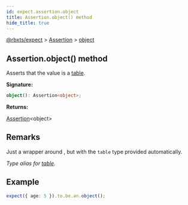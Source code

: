 ```yaml
---
id: expect.assertion.object
title: Assertion.object() method
hide_title: true
---
```


[@rbxts/expect](./expect.md) &gt; [Assertion](./expect.assertion.md) &gt; [object](./expect.assertion.object.md)

## Assertion.object() method

Asserts that the value is a [table](https://create.roblox.com/docs/luau/tables)<!-- -->.

**Signature:**

```typescript
object(): Assertion<object>;
```
**Returns:**

[Assertion](./expect.assertion.md)<!-- -->&lt;object&gt;

## Remarks

Just a wrapper around , but with the `table` type provided automatically.

_Type alias for [table](./expect.assertion.table.md)<!-- -->._

## Example


```ts
expect({ age: 5 }).to.be.an.object();
```
